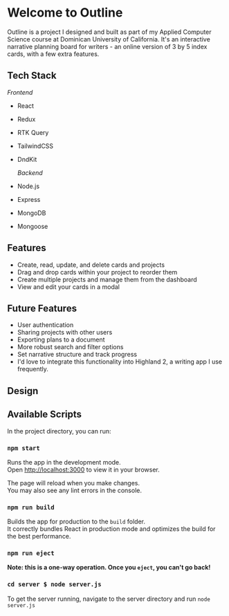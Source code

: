 # Welcome to Outline

Outline is a project I designed and built as part of my Applied Computer Science course at Dominican University of California.
It's an interactive narrative planning board for writers - an online version of 3 by 5 index cards, with a few extra features.

## Tech Stack

_Frontend_

- React
- Redux
- RTK Query
- TailwindCSS
- DndKit

  _Backend_

- Node.js
- Express
- MongoDB
- Mongoose

## Features

- Create, read, update, and delete cards and projects
- Drag and drop cards within your project to reorder them
- Create multiple projects and manage them from the dashboard
- View and edit your cards in a modal

## Future Features

- User authentication
- Sharing projects with other users
- Exporting plans to a document
- More robust search and filter options
- Set narrative structure and track progress
- I'd love to integrate this functionality into Highland 2, a writing app I use frequently.

## Design

## Available Scripts

In the project directory, you can run:

### `npm start`

Runs the app in the development mode.\
Open [http://localhost:3000](http://localhost:3000) to view it in your browser.

The page will reload when you make changes.\
You may also see any lint errors in the console.

### `npm run build`

Builds the app for production to the `build` folder.\
It correctly bundles React in production mode and optimizes the build for the best performance.

### `npm run eject`

**Note: this is a one-way operation. Once you `eject`, you can't go back!**

### `cd server $ node server.js`

To get the server running, navigate to the server directory and run `node server.js`
